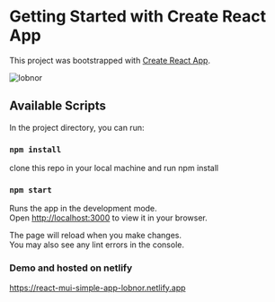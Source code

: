 # Getting Started with Create React App

This project was bootstrapped with [Create React App](https://github.com/facebook/create-react-app).

![lobnor](https://i.ibb.co/kSDNyFr/Screenshot-2022-05-20-at-1-09-14-PM.png)
## Available Scripts

In the project directory, you can run:


### `npm install`
clone this repo in your local machine and run npm install

### `npm start`

Runs the app in the development mode.\
Open [http://localhost:3000](http://localhost:3000) to view it in your browser.

The page will reload when you make changes.\
You may also see any lint errors in the console.


### Demo and hosted on netlify
https://react-mui-simple-app-lobnor.netlify.app



